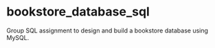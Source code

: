 # bookstore_database_sql
Group SQL assignment to design and build a bookstore database using MySQL.
